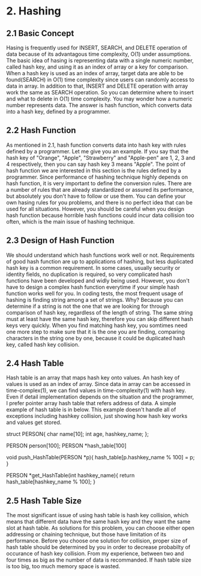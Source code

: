 # 2. Hashing

## 2.1 Basic Concept
 Hasing is frequently used for INSERT, SEARCH, and DELETE operation of data because of its advantagous time complexity, O(1) under assumptions. The basic idea of hasing is representing data with a single numeric number, called hash key, and using it as an index of array or a key for comparison. When a hash key is used as an index of array, target data are able to be found(SEARCH) in O(1) time complexity since users can randomly access to data in array. In addition to that, INSERT and DELETE operation with array work the same as SEARCH operation. So you can determine where to insert and what to delete in O(1) time complexity. You may wonder how a numeric number represents data. The answer is hash function, which converts data into a hash key, defined by a programmer.

## 2.2 Hash Function
As mentioned in 2.1, hash function converts data into hash key with rules defined by a programmer. Let me give you an example. If you say that the hash key of "Orange", "Apple", "Strawberry" and "Apple-pen" are 1, 2, 3 and 4 respectively, then you can say hash key 3 means "Apple". The point of hash function we are interested in this section is the rules defined by a programmer. Since performance of hashing technique highly depends on hash function, it is very important to define the conversion rules. There are a number of rules that are already standardized or assured its performance, but absolutely you don't have to follow or use them. You can define your own hasing rules for you problems, and there is no perfect idea that can be used for all situations. However, you should be careful when you design hash function because horrible hash functions could incur data collision too often, which is the main issue of hashing technique.

## 2.3 Design of Hash Function
We should understand which hash functions work well or not. Requirements of good hash function are up to applications of hashing, but less duplicated hash key is a common requirement. In some cases, usually security or identity fields, no duplication is required, so very complicated hash functions have been developed and widly being used. However, you don't have to design a complex hash function everytime if your simple hash function works well for you.
In coding tests, the most frequent usage of hashing is finding string among a set of strings. Why? Because you can determine if a string is not the one that we are looking for through comparison of hash key, regardless of the length of string. The same string must at least have the same hash key, therefore you can skip different hash keys very quickly. When you find matching hash key, you somtimes need one more step to make sure that it is the one you are finding, comparing characters in the string one by one, because it could be duplicated hash key, called hash key collision.

## 2.4 Hash Table
Hash table is an array that maps hash key onto values. An hash key of values is used as an index of array. Since data in array can be accessed in time-complex(1), we can find values in time-complexity(1) with hash key. Even if detail implementation depends on the situation and the programmer, I prefer pointer array hash table that refers address of data. A simple example of hash table is in below. This example doesn't handle all of exceptions including hashkey collision, just showing how hash key works and values get stored.

struct PERSON{
  char name[10];
  int age, hashkey_name;
};

PERSON person[100];
PERSON *hash_table[100]

void push_HashTable(PERSON *p){
 hash_table[p.hashkey_name % 100] = p;
}

PERSON *get_HashTable(int hashkey_name){
 return hash_table[hashkey_name % 100];
}

## 2.5 Hash Table Size
The most significant issue of using hash table is hash key collision, which means that different data have the same hash key and they want the same slot at hash table. As solutions for this problem, you can choose either open addressing or chaining technique, but those have limitation of its performance. Before you choose one solution for collision, proper size of hash table should be determined by you in order to decrease probabilty of occurance of hash key collision. From my experience, between two and four times as big as the number of data is recommanded. If hash table size is too big, too much memory space is wasted.
